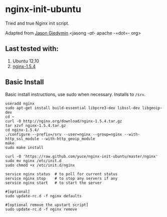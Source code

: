 # nginx-init-ubuntu #

Tried and true Nginx init script.

Adapted from [Jason Giedymin](http://jasongiedymin.com) <jasong -_at_- apache -=dot=- org>


## Last tested with:

1. Ubuntu 12.10
2. [nginx-1.5.4](http://nginx.org/download/nginx-1.5.4.tar.gz)


## Basic Install ##
Basic install instructions, use sudo when necessary. Installs to `/srv`.

    useradd nginx
    sudo apt-get install build-essential libpcre3-dev libssl-dev libgeoip-dev
    cd ~
    curl -O http://nginx.org/download/nginx-1.5.4.tar.gz
    tar xzvf nginx-1.5.4.tar.gz
    cd nginx-1.5.4/
    ./configure --prefix=/srv --user=nginx --group=nginx --with-http_ssl_module --with-http_geoip_module
    make
    sudo make install

    curl -O 'https://raw.github.com/yuce/nginx-init-ubuntu/master/nginx'
    sudo mv nginx /etc/init.d
    sudo chmod +x /etc/init.d/nginx

    service nginx status  # to poll for current status
    service nginx stop    # to stop any servers if any
    service nginx start   # to start the server
    
    #[optional] 
    sudo update-rc.d -f nginx defaults

    #[optional remove the upstart script]
    sudo update-rc.d -f nginx remove

